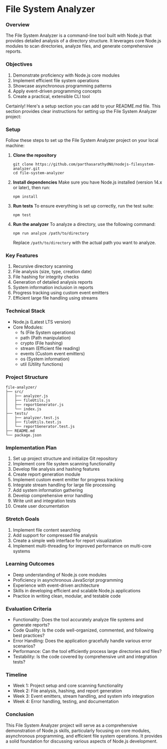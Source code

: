 # File System Analyzer

### Overview
The File System Analyzer is a command-line tool built with Node.js that provides detailed analysis of a directory structure. It leverages core Node.js modules to scan directories, analyze files, and generate comprehensive reports.

### Objectives
1. Demonstrate proficiency with Node.js core modules
2. Implement efficient file system operations
3. Showcase asynchronous programming patterns
4. Apply event-driven programming concepts
5. Create a practical, extensible CLI tool

Certainly! Here's a setup section you can add to your README.md file. This section provides clear instructions for setting up the File System Analyzer project:

### Setup

Follow these steps to set up the File System Analyzer project on your local machine:

1. **Clone the repository**
   ```
   git clone https://github.com/parthasarathydNU/nodejs-filesystem-analyzer.git
   cd file-system-analyzer
   ```

2. **Install dependencies**
   Make sure you have Node.js installed (version 14.x or later), then run:
   ```
   npm install
   ```

3. **Run tests**
   To ensure everything is set up correctly, run the test suite:
   ```
   npm test
   ```

4. **Run the analyzer**
   To analyze a directory, use the following command:
   ```
   npm run analyze /path/to/directory
   ```
   Replace `/path/to/directory` with the actual path you want to analyze.



### Key Features
1. Recursive directory scanning
2. File analysis (size, type, creation date)
3. File hashing for integrity checks
4. Generation of detailed analysis reports
5. System information inclusion in reports
6. Progress tracking using custom event emitters
7. Efficient large file handling using streams

### Technical Stack
- Node.js (Latest LTS version)
- Core Modules:
  - fs (File System operations)
  - path (Path manipulation)
  - crypto (File hashing)
  - stream (Efficient file reading)
  - events (Custom event emitters)
  - os (System information)
  - util (Utility functions)

### Project Structure
```
file-analyzer/
├── src/
│   ├── analyzer.js
│   ├── fileUtils.js
│   ├── reportGenerator.js
│   └── index.js
├── tests/
│   ├── analyzer.test.js
│   ├── fileUtils.test.js
│   └── reportGenerator.test.js
├── README.md
└── package.json
```

### Implementation Plan
1. Set up project structure and initialize Git repository
2. Implement core file system scanning functionality
3. Develop file analysis and hashing features
4. Create report generation module
5. Implement custom event emitter for progress tracking
6. Integrate stream handling for large file processing
7. Add system information gathering
8. Develop comprehensive error handling
9. Write unit and integration tests
10. Create user documentation

### Stretch Goals
1. Implement file content searching
2. Add support for compressed file analysis
3. Create a simple web interface for report visualization
4. Implement multi-threading for improved performance on multi-core systems

### Learning Outcomes
- Deep understanding of Node.js core modules
- Proficiency in asynchronous JavaScript programming
- Experience with event-driven architecture
- Skills in developing efficient and scalable Node.js applications
- Practice in writing clean, modular, and testable code

### Evaluation Criteria
- Functionality: Does the tool accurately analyze file systems and generate reports?
- Code Quality: Is the code well-organized, commented, and following best practices?
- Error Handling: Does the application gracefully handle various error scenarios?
- Performance: Can the tool efficiently process large directories and files?
- Testability: Is the code covered by comprehensive unit and integration tests?

### Timeline
- Week 1: Project setup and core scanning functionality
- Week 2: File analysis, hashing, and report generation
- Week 3: Event emitters, stream handling, and system info integration
- Week 4: Error handling, testing, and documentation

### Conclusion
This File System Analyzer project will serve as a comprehensive demonstration of Node.js skills, particularly focusing on core modules, asynchronous programming, and efficient file system operations. It provides a solid foundation for discussing various aspects of Node.js development.
